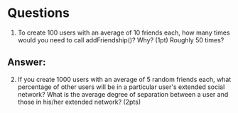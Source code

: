 # Questions
1) To create 100 users with an average of 10 friends each, how many times would you need 
to call addFriendship()? Why? (1pt)
 Roughly 50 times? 

## Answer:


2) If you create 1000 users with an average of 5 random friends each, what percentage of 
other users will be in a particular user's extended social network? What is the average 
degree of separation between a user and those in his/her extended network? (2pts)